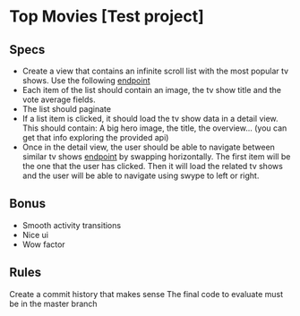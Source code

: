 # Top Movies [Test project]

## Specs

- Create a view that contains an infinite scroll list with the most popular tv shows. Use the following [endpoint](https://developers.themoviedb.org/3/movies/get-top-rated-movies)
- Each item of the list should contain an image, the tv show title and the vote average fields.
- The list should paginate
- If a list item is clicked, it should load the tv show data in a detail view. This should contain: A big hero image, the title, the overview... (you can get that info exploring the provided api)
- Once in the detail view, the user should be able to navigate between similar tv shows [endpoint](https://developers.themoviedb.org/3/movies/get-similar-movies) by swapping horizontally. The first item will be the one that the user has clicked. Then it will load the related tv shows and the user will be able to navigate using swype to left or right.

## Bonus

- Smooth activity transitions
- Nice ui
- Wow factor

## Rules

Create a commit history that makes sense
The final code to evaluate must be in the master branch
